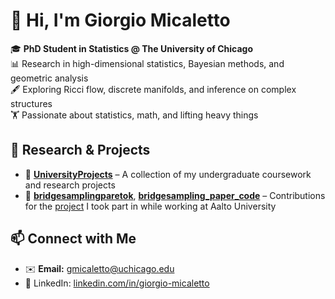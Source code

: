 # 👋 Hi, I'm Giorgio Micaletto

🎓 **PhD Student in Statistics @ The University of Chicago**  
📊 Research in high-dimensional statistics, Bayesian methods, and geometric analysis  
🖋️ Exploring Ricci flow, discrete manifolds, and inference on complex structures  
🏋️ Passionate about statistics, math, and lifting heavy things  

## 🔬 Research & Projects  
- 📂 [**UniversityProjects**](https://github.com/GiorgioMB/UniversityProjects) – A collection of my undergraduate coursework and research projects  
- 🔗 [**bridgesamplingparetok**](https://github.com/GiorgioMB/bridgesamplingparetok), [**bridgesampling_paper_code**](https://github.com/GiorgioMB/bridgesampling_paper_code) – Contributions for the [project](https://arxiv.org/abs/2508.14487) I took part in while working at Aalto University

## 📫 Connect with Me 
- ✉️ **Email:** gmicaletto@uchicago.edu
- 💼 LinkedIn: [linkedin.com/in/giorgio-micaletto](#) 
